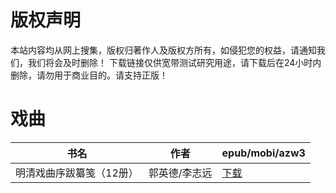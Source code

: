 # 版权声明

本站内容均从网上搜集，版权归著作人及版权方所有，如侵犯您的权益，请通知我们，我们将会及时删除！ 下载链接仅供宽带测试研究用途，请下载后在24小时内删除，请勿用于商业目的。请支持正版！

# 戏曲

| 书名 | 作者 | epub/mobi/azw3 |
| --- | --- | --- |
| 明清戏曲序跋纂笺（12册） | 郭英德/李志远 | [下载](https://url89.ctfile.com/f/31084289-1375499515-e7ed9c?p=8866) |
